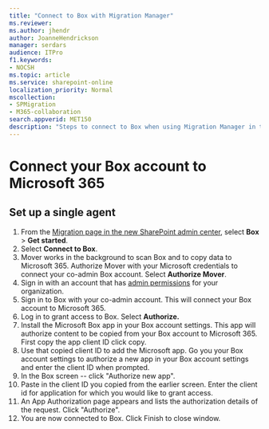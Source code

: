```yaml
---
title: "Connect to Box with Migration Manager"
ms.reviewer: 
ms.author: jhendr
author: JoanneHendrickson
manager: serdars
audience: ITPro
f1.keywords:
- NOCSH
ms.topic: article
ms.service: sharepoint-online
localization_priority: Normal
mscollection:
- SPMigration
- M365-collaboration
search.appverid: MET150
description: "Steps to connect to Box when using Migration Manager in the SharePoint Admin center."
---
```


# Connect your Box account to Microsoft 365


## Set up a single agent

1. From the [Migration page in the new SharePoint admin center](https://admin.microsoft.com/sharepoint?page=migrationCenter&modern), select **Box** > **Get started**.
2. Select **Connect to Box**. 
3. Mover works in the background to scan Box and to copy data to Microsoft 365.  Authorize Mover with your Microsoft credentials to connect your co-admin Box account. Select **Authorize Mover**.
4. Sign in with an account that has [admin permissions](/sharepoint/sharepoint-admin-role) for your organization.  
5. Sign in to Box with your co-admin account. This will connect your Box account to Microsoft 365.
6. Log in to grant access to Box. Select **Authorize.**
7. Install the Microsoft Box app in your Box account settings. This app will authorize content to be copied from your Box account to Microsoft 365. First copy the app client ID click copy.
8. Use that copied client ID to add the Microsoft app. Go you your Box account settings to authorize a new app in your Box account settings and enter the client ID when prompted.
9. In the Box screen -- click "Authorize new app".
10. Paste in the client ID you copied from the earlier screen. Enter the client id for application for which you would like to grant access.
11. An App Authorization page appears and lists the authorization details of the request. Click "Authorize".
12. You are now connected to Box. Click Finish to close window.




 

